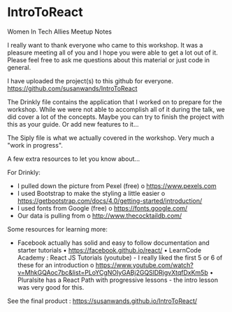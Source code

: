 # IntroToReact
Women In Tech Allies Meetup Notes

I really want to thank everyone who came to this workshop.  It was a pleasure meeting all of you and I hope you were able to get a lot out of it.  Please feel free to ask me questions about this material or just code in general. 

I have uploaded the project(s) to this github for everyone. https://github.com/susanwands/IntroToReact

The Drinkly file contains the application that I worked on to prepare for the workshop.  While we were not able to accomplish all of it during the talk, we did cover a lot of the concepts.  Maybe you can try to finish the project with this as your guide.  Or add new features to it...

The Siply file is what we actually covered in the workshop.  Very much a "work in progress".  

A few extra resources to let you know about...

For Drinkly:
  - I pulled down the picture from Pexel (free) o	https://www.pexels.com
  - I used Bootstrap to make the styling a little easier o	https://getbootstrap.com/docs/4.0/getting-started/introduction/
  - I used fonts from Google (free) o	https://fonts.google.com/
  - Our data is pulling from o	http://www.thecocktaildb.com/
  
Some resources for learning more:
  - Facebook actually has solid and easy to follow documentation and starter tutorials
    •	https://facebook.github.io/react/
  •	LearnCode Academy : React JS Tutorials (youtube) - I really liked the first 5 or 6 of these for an introduction
    o	https://www.youtube.com/watch?v=MhkGQAoc7bc&list=PLoYCgNOIyGABj2GQSlDRjgvXtqfDxKm5b
  •	Pluralsite has a React Path with progressive lessons - the intro lesson was very good for this.
  
  
See the final product : https://susanwands.github.io/IntroToReact/
  
